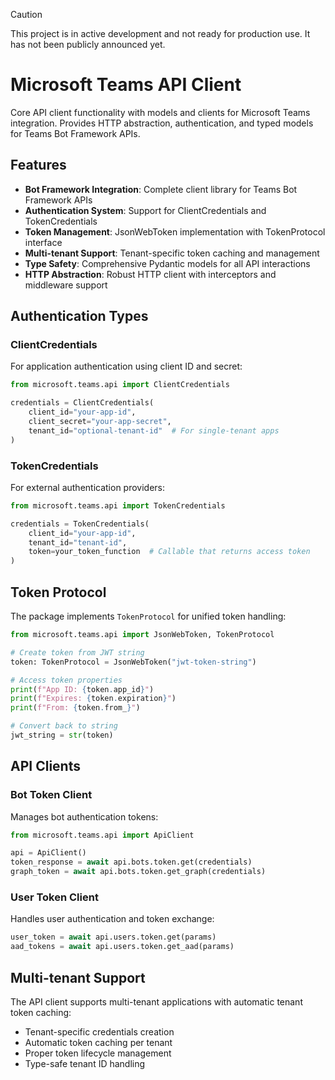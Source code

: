 > [!CAUTION]
> This project is in active development and not ready for production use. It has not been publicly announced yet.

# Microsoft Teams API Client

Core API client functionality with models and clients for Microsoft Teams integration.
Provides HTTP abstraction, authentication, and typed models for Teams Bot Framework APIs.

## Features

- **Bot Framework Integration**: Complete client library for Teams Bot Framework APIs
- **Authentication System**: Support for ClientCredentials and TokenCredentials
- **Token Management**: JsonWebToken implementation with TokenProtocol interface
- **Multi-tenant Support**: Tenant-specific token caching and management
- **Type Safety**: Comprehensive Pydantic models for all API interactions
- **HTTP Abstraction**: Robust HTTP client with interceptors and middleware support

## Authentication Types

### ClientCredentials

For application authentication using client ID and secret:

```python
from microsoft.teams.api import ClientCredentials

credentials = ClientCredentials(
    client_id="your-app-id",
    client_secret="your-app-secret",
    tenant_id="optional-tenant-id"  # For single-tenant apps
)
```

### TokenCredentials

For external authentication providers:

```python
from microsoft.teams.api import TokenCredentials

credentials = TokenCredentials(
    client_id="your-app-id",
    tenant_id="tenant-id",
    token=your_token_function  # Callable that returns access token
)
```

## Token Protocol

The package implements `TokenProtocol` for unified token handling:

```python
from microsoft.teams.api import JsonWebToken, TokenProtocol

# Create token from JWT string
token: TokenProtocol = JsonWebToken("jwt-token-string")

# Access token properties
print(f"App ID: {token.app_id}")
print(f"Expires: {token.expiration}")
print(f"From: {token.from_}")

# Convert back to string
jwt_string = str(token)
```

## API Clients

### Bot Token Client

Manages bot authentication tokens:

```python
from microsoft.teams.api import ApiClient

api = ApiClient()
token_response = await api.bots.token.get(credentials)
graph_token = await api.bots.token.get_graph(credentials)
```

### User Token Client

Handles user authentication and token exchange:

```python
user_token = await api.users.token.get(params)
aad_tokens = await api.users.token.get_aad(params)
```

## Multi-tenant Support

The API client supports multi-tenant applications with automatic tenant token caching:

- Tenant-specific credentials creation
- Automatic token caching per tenant
- Proper token lifecycle management
- Type-safe tenant ID handling
